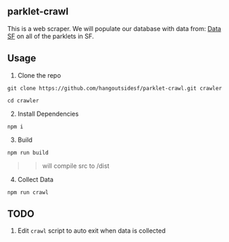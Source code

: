 ## parklet-crawl

 This is a web scraper. We will populate our database with data from: [Data SF](https://data.sfgov.org/Culture-and-Recreation/Parklet-Permits/jczu-j2ku) on all of the parklets in SF.

## Usage
1. Clone the repo
```
git clone https://github.com/hangoutsidesf/parklet-crawl.git crawler

cd crawler
```

2. Install Dependencies
```
npm i
```

3. Build
```
npm run build
```
>> will compile src to /dist

4. Collect Data
```
npm run crawl
```

## TODO
1. Edit `crawl` script to auto exit when data is collected
